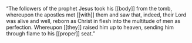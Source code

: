 “The followers of the prophet Jesus took his [[body]] from the tomb, whereupon the apostles met [[with]] them and saw that, indeed, their Lord was alive and well, reborn as Christ in flesh into the multitude of men as perfection. Whereupon [[they]] raised him up to heaven, sending him through flame to his [[proper]] seat.”

